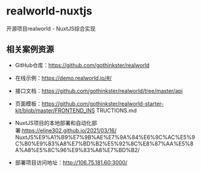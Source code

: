 # realworld-nuxtjs

开源项目realworld - NuxtJS综合实现

## 相关案例资源

- GitHub仓库：https://github.com/gothinkster/realworld
- 在线示例：https://demo.realworld.io/#/
- 接口文档：https://github.com/gothinkster/realworld/tree/master/api
- 页面模板：https://github.com/gothinkster/realworld-starter-kit/blob/master/FRONTEND_INS TRUCTIONS.md

- NuxtJS项目的本地部署和自动化部署:https://eline302.github.io/2021/03/16/
NuxtJS%E9%A1%B9%E7%9B%AE%E7%9A%84%E6%9C%AC%E5%9C%B0%E9%83%A8%E7%BD%B2%E5%92%8C%E8%87%AA%E5%8A%A8%E5%8C%96%E9%83%A8%E7%BD%B2/
- 部署项目访问地址：http://106.75.181.60:3000/